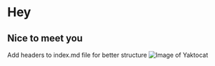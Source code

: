 # Hey 
## Nice to meet you
Add headers to index.md file for better structure
![Image of Yaktocat](https://octodex.github.com/images/yaktocat.png)
